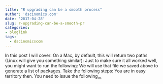 ```yaml
---
title: "R upgrading can be a smooth process"
author: 'dscinomics.com'
date: '2017-04-28'
slug: r-upgrading-can-be-a-smooth-pr
categories:
- bloglink
tags:
  - dscinomicscom
---
```


In this post I will cover: On a Mac, by default, this will return two paths (Linux will give you something similar): Just to make sure it all worked well, you might want to run the following: We will use that file we saved above to generate a list of packages. Take the following steps: You are in easy territory then. You need to issue the following[... <i class="fas fa-external-link-alt"></i>](https://dscinomics.com/post/2017-04-28-upgrade-to-r-3-4-0/)

